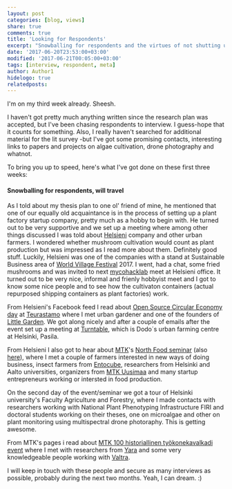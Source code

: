 ```yaml
---
layout: post
categories: [blog, views]
share: true
comments: true
title: 'Looking for Respondents'
excerpt: "Snowballing for respondents and the virtues of not shutting up (about your thesis)"
date: '2017-06-20T23:53:00+03:00'
modified: '2017-06-21T00:05:00+03:00'
tags: [interview, respondent, meta]
author: Author1
hidelogo: true
relatedposts:
---
```

I'm on my third week already. Sheesh.

I haven't got pretty much anything written since the research plan was accepted, but I've been chasing respondents to interview. I guess-hope that it counts for something. Also, I really haven't searched for additional material for the lit survey -but I've got some promising contacts, interesting links to papers and projects on algae cultivation, drone photography and whatnot.

To bring you up to speed, here's what I've got done on these first three weeks:

#### Snowballing for respondents, will travel

As I told about my thesis plan to one ol' friend of mine, he mentioned that one of our equally old acquaintance is in the process of setting up a plant factory startup company, pretty much as a hobby to begin with. He turned out to be very supportive and we set up a meeting where among other things discussed I was told about [Helsieni](http://www.helsieni.fi) company and other urban farmers. I wondered whether mushroom cultivation would count as plant production but was impressed as I read more about them. Definitely good stuff.
Luckily, Helsieni was one of the companies with a stand at Sustainable Business area of [World Village Festival](http://www.maailmakylassa.fi/english/home) 2017. I went, had a chat, some fried mushrooms and was invited to next [mycohacklab](http://mycohacklab.org) meet at Helsieni office. It turned out to be very nice, informal and frienly hobbyist meet and I got to know some nice people and to see how the cultivaton containers (actual repurposed shipping containers as plant factories) work.

From Helsieni's Facebook feed I read about [Open Source Circular Economy day](https://www.facebook.com/events/2299096813648177) at [Teurastamo](www.teurastamo.com) where I met urban gardener and one of the founders of [Little Garden](http://pikkupuutarha.fi). We got along nicely and after a couple of emails after the event set up a meeting at [Turntable](http://kaantopoyta.fi), which is Dodo´s urban farming centre at Helsinki, Pasila.

From Helsieni I also got to hear about [MTK](https://www.mtk.fi)'s [North Food seminar](https://startnorth.com/#/event/77) (also [here](https://docs.google.com/forms/d/e/1FAIpQLSdNV7kSAFjqLBi_fU74vj3fIH4aIP1m1pl_p6Hde4e3Gv9gtg/viewform?c=0&w=1)), where I met a couple of farmers interested in new ways of doing business, insect farmers from [Entocube](https://www.entocube.com), researchers from Helsinki and Aalto universities, organizers from [MTK Uusimaa](http://www.mtkuusimaa.fi) and many startup entrepreneurs working or intersted in food production.

On the second day of the event/seminar we got a tour of Helsinki university's Faculty Agriculture and Forestry, where I made contacts with researchers working with National Plant Phenotyping Infrastructure FIRI and doctoral students working on their theses, one on microalgae and other on plant monitoring using multispectral drone photoraphy. This is getting awesome.

From MTK's pages i read about [MTK 100 historiallinen työkonekavalkadi event](https://www.mtk.fi/mtk_100/tyokonekavalkadi/fi_FI/tyokonekavalkadi/) where I met with researchers from [Yara](http://www.yara.fi) and some very knowledgeable people working with [Valtra](http://www.valtra.fi).

I will keep in touch with these people and secure as many interviews as possible, probably during the next two months. Yeah, I can dream. :)
